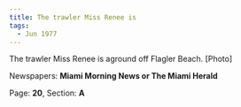 ```yaml
---  
title: The trawler Miss Renee is  
tags:  
  - Jun 1977  
---  
```

  
The trawler Miss Renee is aground off Flagler Beach. [Photo]  
  
Newspapers: **Miami Morning News or The Miami Herald**  
  
Page: **20**, Section: **A** 
